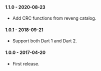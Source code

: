 #### 1.1.0 - 2020-08-23
  * Add CRC functions from reveng catalog.

#### 1.0.1 - 2018-09-21
  * Support both Dart 1 and Dart 2.

#### 1.0.0 - 2017-04-20
  * First release.
